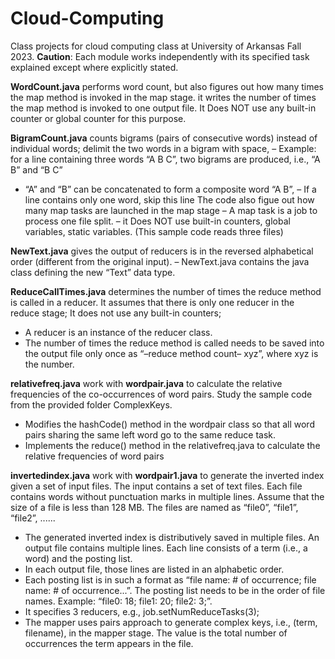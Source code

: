 # Cloud-Computing
Class projects for cloud computing class at University of Arkansas Fall 2023. **Caution**: Each module works independently with its specified task explained except where explicitly stated.

**WordCount.java** performs word count, but also figures out how many times the map method is invoked in the map stage. it writes the number of times the map method is invoked to one output file. It Does NOT use any built-in counter or global counter for this purpose.

**BigramCount.java** counts bigrams (pairs of consecutive words) instead of individual words; delimit the two words in a bigram with space, – Example: for a line containing three words “A B C”, two bigrams are produced, i.e., “A B” and “B C”
* “A” and “B” can be concatenated to form a composite word “A B”, – If a line contains only one word, skip this line
The code also figue out how many map tasks are launched in the map stage
– A map task is a job to process one file split.
– it Does NOT use built-in counters, global variables, static variables. (This sample code reads three files)

**NewText.java** gives the output of reducers is in the reversed alphabetical order (different from the original input).
– NewText.java contains the java class defining the new “Text” data type.

**ReduceCallTimes.java** determines the number of times the reduce method is called in a reducer. It assumes that there is only one reducer in the reduce stage; It does not use any built-in counters; 
* A reducer is an instance of the reducer class.
* The number of times the reduce method is called needs to be saved into the output file only once as “–reduce method count– xyz”, where xyz is the number.

**relativefreq.java** work with **wordpair.java**  to calculate the relative frequencies of the co-occurrences of word pairs. Study the sample code from the
provided folder ComplexKeys.
* Modifies the hashCode() method in the wordpair class so that all word pairs sharing the same left word go to the same reduce task.
* Implements the reduce() method in the relativefreq.java to calculate the relative frequencies of word pairs

**invertedindex.java** work with **wordpair1.java** to generate the inverted index given a set of input files. The input contains a set of text files. Each file contains words without punctuation marks in multiple lines. Assume that the size of a file is less than 128 MB. The files are named as “file0”, “file1”, “file2”, ......
* The generated inverted index is distributively saved in multiple files. An output file contains multiple lines. Each line consists of a term (i.e., a word) and the posting list.
* In each output file, those lines are listed in an alphabetic order.
* Each posting list is in such a format as “file name: # of occurrence; file name: # of occurrence...”. The posting list needs to be in the order of file names. Example: “file0: 18; file1: 20; file2: 3;”.
* It specifies 3 reducers, e.g., job.setNumReduceTasks(3);
* The mapper uses pairs approach to generate complex keys, i.e., (term, filename), in the mapper stage. The value is the total number of occurrences the term appears in the file.
